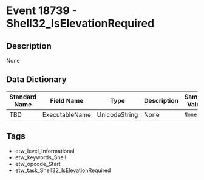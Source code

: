 # Event 18739 - Shell32_IsElevationRequired

## Description
None

## Data Dictionary
|Standard Name|Field Name|Type|Description|Sample Value|
|---|---|---|---|---|
|TBD|ExecutableName|UnicodeString|None|`None`|

## Tags
* etw_level_Informational
* etw_keywords_Shell
* etw_opcode_Start
* etw_task_Shell32_IsElevationRequired